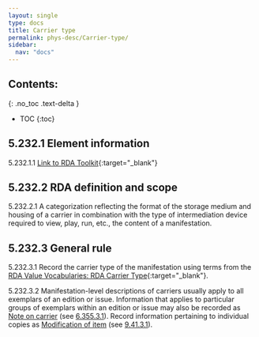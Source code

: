 ```yaml
---
layout: single
type: docs
title: Carrier type
permalink: phys-desc/Carrier-type/
sidebar:
  nav: "docs"
---
```


## Contents:
{: .no_toc .text-delta }

- TOC
{:toc}

## 5.232.1 Element information

<a name="5.232.1.1">5.232.1.1</a> [Link to RDA Toolkit](https://beta.rdatoolkit.org/Content/Index?externalId=en-US_ala-0dd63c0d-066f-3ddc-885a-ff83c25cf752){:target="_blank"}

## 5.232.2 RDA definition and scope

<a name="5.232.2.1">5.232.2.1</a> A categorization reflecting the format of the storage medium and housing of a carrier in combination with the type of intermediation device required to view, play, run, etc., the content of a manifestation.

## 5.232.3 General rule
<a name="5.232.3.1">5.232.3.1</a> Record the carrier type of the manifestation using terms from the [RDA Value Vocabularies: RDA Carrier Type](http://www.rdaregistry.info/termList/RDACarrierType/){:target="_blank"}.

<a name="5.232.3.2">5.232.3.2</a> Manifestation-level descriptions of carriers usually apply to all exemplars of an edition or issue. Information that applies to particular groups of exemplars within an edition or issue may also be recorded as [Note on carrier](/DCRMR/phys-desc/Note-on-carrier/) (see [6.355.3.1](/DCRMR/phys-desc/Note-on-carrier/#6.355.3.1)). Record information pertaining to individual copies as [Modification of item](/DCRMR/additional-notes/Modification-of-item/) (see [9.41.3.1](/DCRMR/additional-notes/Modification-of-item/#9.41.3.1)). 
